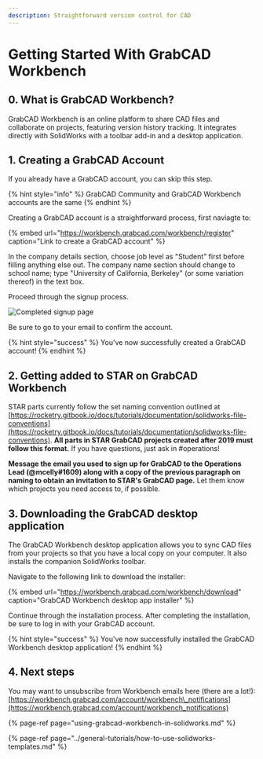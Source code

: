 ```yaml
---
description: Straightforward version control for CAD
---
```


# Getting Started With GrabCAD Workbench

## 0. What is GrabCAD Workbench?

GrabCAD Workbench is an online platform to share CAD files and collaborate on projects, featuring version history tracking. It integrates directly with SolidWorks with a toolbar add-in and a desktop application.

## 1. Creating a GrabCAD Account

If you already have a GrabCAD account, you can skip this step.

{% hint style="info" %}
GrabCAD Community and GrabCAD Workbench accounts are the same
{% endhint %}

Creating a GrabCAD account is a straightforward process, first naviagte to:

{% embed url="https://workbench.grabcad.com/workbench/register" caption="Link to create a GrabCAD account" %}

In the company details section, choose job level as "Student" first before filling anything else out. The company name section should change to school name; type "University of California, Berkeley" \(or some variation thereof\) in the text box.

Proceed through the signup process.

![Completed signup page](../../.gitbook/assets/grabcad-account-creation.PNG)

Be sure to go to your email to confirm the account.

{% hint style="success" %}
You've now successfully created a GrabCAD account!
{% endhint %}

## 2. Getting added to STAR on GrabCAD Workbench

STAR parts currently follow the set naming convention outlined at [https://rocketry.gitbook.io/docs/tutorials/documentation/solidworks-file-conventions](https://rocketry.gitbook.io/docs/tutorials/documentation/solidworks-file-conventions). **All parts in STAR GrabCAD projects created after 2019 must follow this format.** If you have questions, just ask in \#operations!

**Message the email you used to sign up for GrabCAD to the Operations Lead \(@mcelly\#1609\) along with a copy of the previous paragraph on naming to obtain an invitation to STAR's GrabCAD page.** Let them know which projects you need access to, if possible.

## 3. Downloading the GrabCAD desktop application

The GrabCAD Workbench desktop application allows you to sync CAD files from your projects so that you have a local copy on your computer. It also installs the companion SolidWorks toolbar.

Navigate to the following link to download the installer:

{% embed url="https://workbench.grabcad.com/workbench/download" caption="GrabCAD Workbench desktop app installer" %}

Continue through the installation process. After completing the installation, be sure to log in with your GrabCAD account.

{% hint style="success" %}
You've now successfully installed the GrabCAD Workbench desktop application!
{% endhint %}

## 4. Next steps

You may want to unsubscribe from Workbench emails here \(there are a lot!\): [https://workbench.grabcad.com/account/workbench\_notifications](https://workbench.grabcad.com/account/workbench_notifications)

{% page-ref page="using-grabcad-workbench-in-solidworks.md" %}

{% page-ref page="../general-tutorials/how-to-use-solidworks-templates.md" %}

